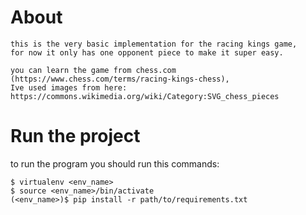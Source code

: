 # About
    this is the very basic implementation for the racing kings game,
    for now it only has one opponent piece to make it super easy.

    you can learn the game from chess.com
    (https://www.chess.com/terms/racing-kings-chess),
    Ive used images from here:
    https://commons.wikimedia.org/wiki/Category:SVG_chess_pieces



# Run the project
to run the program you should run this commands:

```
$ virtualenv <env_name>
$ source <env_name>/bin/activate
(<env_name>)$ pip install -r path/to/requirements.txt 
```